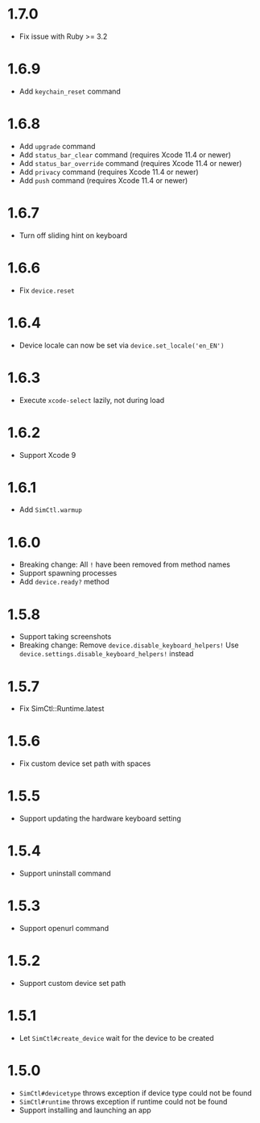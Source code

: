 # 1.7.0

* Fix issue with Ruby >= 3.2

# 1.6.9

* Add `keychain_reset` command

# 1.6.8

* Add `upgrade` command
* Add `status_bar_clear` command (requires Xcode 11.4 or newer)
* Add `status_bar_override` command (requires Xcode 11.4 or newer)
* Add `privacy` command (requires Xcode 11.4 or newer)
* Add `push` command (requires Xcode 11.4 or newer)

# 1.6.7

* Turn off sliding hint on keyboard

# 1.6.6

* Fix `device.reset`

# 1.6.4

* Device locale can now be set via `device.set_locale('en_EN')`

# 1.6.3

* Execute `xcode-select` lazily, not during load

# 1.6.2

* Support Xcode 9

# 1.6.1

* Add `SimCtl.warmup`

# 1.6.0

* Breaking change: All `!` have been removed from method names
* Support spawning processes
* Add `device.ready?` method

# 1.5.8

* Support taking screenshots
* Breaking change: Remove `device.disable_keyboard_helpers!`
  Use `device.settings.disable_keyboard_helpers!` instead

# 1.5.7

* Fix SimCtl::Runtime.latest

# 1.5.6

* Fix custom device set path with spaces

# 1.5.5

* Support updating the hardware keyboard setting

# 1.5.4

* Support uninstall command

# 1.5.3

* Support openurl command

# 1.5.2

* Support custom device set path

# 1.5.1

* Let `SimCtl#create_device` wait for the device to be created

# 1.5.0

* `SimCtl#devicetype` throws exception if device type could not be found
* `SimCtl#runtime` throws exception if runtime could not be found
* Support installing and launching an app
